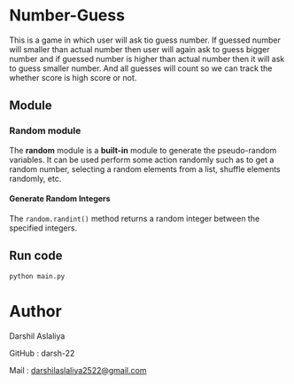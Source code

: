 # Number-Guess

This is a game in which user will ask tio guess number. If guessed number will smaller than actual number then user will again ask to guess bigger number and if guessed number is higher than actual number then it will ask to guess smaller number. And all guesses will count so we can track the whether score is high score or not.

## Module 

### Random module
The **random** module is a **built-in** module to generate the pseudo-random variables. It can be used perform some action randomly such as to get a random number, selecting a random elements from a list, shuffle elements randomly, etc.

#### Generate Random Integers

The ```random.randint()``` method returns a random integer between the specified integers. 

## Run code

```
python main.py
```
# Author

Darshil Aslaliya

GitHub : darsh-22

Mail : darshilaslaliya2522@gmail.com
